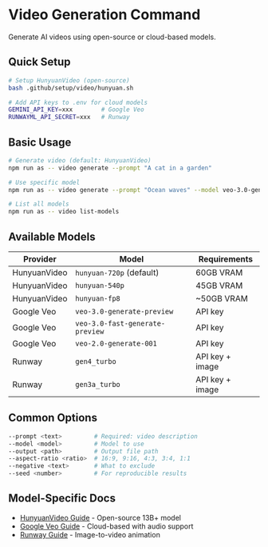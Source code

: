 # Video Generation Command

Generate AI videos using open-source or cloud-based models.

## Quick Setup

```bash
# Setup HunyuanVideo (open-source)
bash .github/setup/video/hunyuan.sh

# Add API keys to .env for cloud models
GEMINI_API_KEY=xxx        # Google Veo
RUNWAYML_API_SECRET=xxx   # Runway
```

## Basic Usage

```bash
# Generate video (default: HunyuanVideo)
npm run as -- video generate --prompt "A cat in a garden"

# Use specific model
npm run as -- video generate --prompt "Ocean waves" --model veo-3.0-generate-preview

# List all models
npm run as -- video list-models
```

## Available Models

| Provider | Model | Requirements |
|----------|-------|--------------|
| HunyuanVideo | `hunyuan-720p` (default) | 60GB VRAM |
| HunyuanVideo | `hunyuan-540p` | 45GB VRAM |
| HunyuanVideo | `hunyuan-fp8` | ~50GB VRAM |
| Google Veo | `veo-3.0-generate-preview` | API key |
| Google Veo | `veo-3.0-fast-generate-preview` | API key |
| Google Veo | `veo-2.0-generate-001` | API key |
| Runway | `gen4_turbo` | API key + image |
| Runway | `gen3a_turbo` | API key + image |

## Common Options

```bash
--prompt <text>         # Required: video description
--model <model>         # Model to use
--output <path>         # Output file path
--aspect-ratio <ratio>  # 16:9, 9:16, 4:3, 3:4, 1:1
--negative <text>       # What to exclude
--seed <number>         # For reproducible results
```

## Model-Specific Docs

- [HunyuanVideo Guide](./04-hunyuan.md) - Open-source 13B+ model
- [Google Veo Guide](./03-veo.md) - Cloud-based with audio support
- [Runway Guide](./02-runway.md) - Image-to-video animation